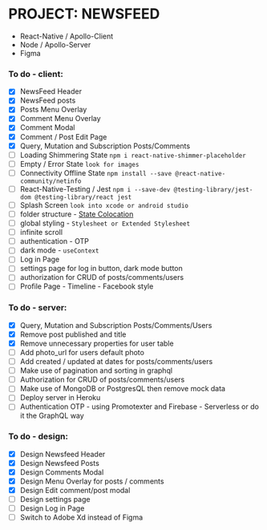 # PROJECT: NEWSFEED
- React-Native / Apollo-Client
- Node / Apollo-Server
- Figma

### To do - client:
- [x] NewsFeed Header
- [x] NewsFeed posts
- [x] Posts Menu Overlay
- [x] Comment Menu Overlay
- [x] Comment Modal
- [x] Comment / Post Edit Page
- [x] Query, Mutation and Subscription Posts/Comments
- [ ] Loading Shimmering State `npm i react-native-shimmer-placeholder`
- [ ] Empty / Error State `look for images`
- [ ] Connectivity Offline State `npm install --save @react-native-community/netinfo`
- [ ] React-Native-Testing / Jest `npm i --save-dev @testing-library/jest-dom @testing-library/react jest`
- [ ] Splash Screen `look into xcode or android studio`
- [ ] folder structure - [State Colocation](https://kentcdodds.com/blog/state-colocation-will-make-your-react-app-faster)
- [ ] global styling - `Stylesheet or Extended Stylesheet`
- [ ] infinite scroll
- [ ] authentication - OTP
- [ ] dark mode - `useContext`
- [ ] Log in Page
- [ ] settings page for log in button, dark mode button
- [ ] authorization for CRUD of posts/comments/users
- [ ] Profile Page - Timeline - Facebook style

### To do - server:
- [x] Query, Mutation and Subscription Posts/Comments/Users
- [x] Remove post published and title
- [x] Remove unnecessary properties for user table
- [ ] Add photo_url for users default photo
- [ ] Add created / updated at dates for posts/comments/users
- [ ] Make use of pagination and sorting in graphql
- [ ] Authorization for CRUD of posts/comments/users
- [ ] Make use of MongoDB or PostgresQL then remove mock data
- [ ] Deploy server in Heroku
- [ ] Authentication OTP - using Promotexter and Firebase - Serverless or do it the GraphQL way

### To do - design:
- [x] Design Newsfeed Header
- [x] Design Newsfeed Posts
- [x] Design Comments Modal
- [x] Design Menu Overlay for posts / comments
- [x] Design Edit comment/post modal
- [ ] Design settings page
- [ ] Design Log in Page
- [ ] Switch to Adobe Xd instead of Figma